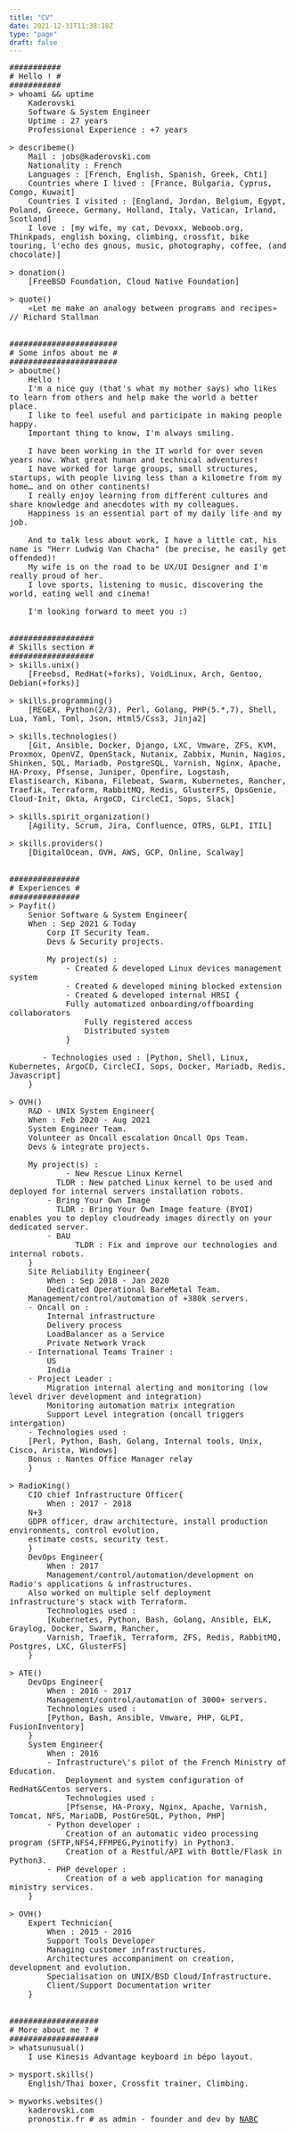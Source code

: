 ```yaml
---
title: "CV"
date: 2021-12-31T11:38:18Z
type: "page"
draft: false
---
```

<style>
pre {
    white-space: pre-wrap;       /* Since CSS 2.1 */
    white-space: -moz-pre-wrap;  /* Mozilla, since 1999 */
    white-space: -pre-wrap;      /* Opera 4-6 */
    white-space: -o-pre-wrap;    /* Opera 7 */
    word-wrap: break-word;       /* Internet Explorer 5.5+ */
}
</style>

<pre>
###########
# Hello ! #
###########
> whoami && uptime
    Kaderovski
    Software & System Engineer
    Uptime : 27 years
    Professional Experience : +7 years

> describeme()
    Mail : jobs@kaderovski.com
    Nationality : French
    Languages : [French, English, Spanish, Greek, Chti]
    Countries where I lived : [France, Bulgaria, Cyprus, Congo, Kuwait]
    Countries I visited : [England, Jordan, Belgium, Egypt, Poland, Greece, Germany, Holland, Italy, Vatican, Irland, Scotland]
    I love : [my wife, my cat, Devoxx, Weboob.org, Thinkpads, english boxing, climbing, crossfit, bike touring, l'echo des gnous, music, photography, coffee, (and chocolate)]

> donation()
    [FreeBSD Foundation, Cloud Native Foundation]

> quote()
    «Let me make an analogy between programs and recipes» // Richard Stallman


#######################
# Some infos about me #
#######################
> aboutme()
    Hello !
    I'm a nice guy (that's what my mother says) who likes to learn from others and help make the world a better place. 
    I like to feel useful and participate in making people happy.
    Important thing to know, I'm always smiling.
    
    I have been working in the IT world for over seven years now. What great human and technical adventures! 
    I have worked for large groups, small structures, startups, with people living less than a kilometre from my home… and on other continents! 
    I really enjoy learning from different cultures and share knowledge and anecdotes with my colleagues.
    Happiness is an essential part of my daily life and my job.
    
    And to talk less about work, I have a little cat, his name is "Herr Ludwig Van Chacha" (be precise, he easily get offended)!
    My wife is on the road to be UX/UI Designer and I'm really proud of her.
    I love sports, listening to music, discovering the world, eating well and cinema!
    
    I'm looking forward to meet you :)


##################
# Skills section #
##################
> skills.unix()
    [Freebsd, RedHat(+forks), VoidLinux, Arch, Gentoo, Debian(+forks)]

> skills.programming()
    [REGEX, Python(2/3), Perl, Golang, PHP(5.*,7), Shell, Lua, Yaml, Toml, Json, Html5/Css3, Jinja2]

> skills.technologies()
    [Git, Ansible, Docker, Django, LXC, Vmware, ZFS, KVM, Proxmox, OpenVZ, OpenStack, Nutanix, Zabbix, Munin, Nagios, Shinken, SQL, Mariadb, PostgreSQL, Varnish, Nginx, Apache, HA-Proxy, Pfsense, Juniper, Openfire, Logstash, Elastisearch, Kibana, Filebeat, Swarm, Kubernetes, Rancher, Traefik, Terraform, RabbitMQ, Redis, GlusterFS, OpsGenie, Cloud-Init, Okta, ArgoCD, CircleCI, Sops, Slack]

> skills.spirit_organization()
    [Agility, Scrum, Jira, Confluence, OTRS, GLPI, ITIL]

> skills.providers()
    [DigitalOcean, OVH, AWS, GCP, Online, Scalway]


###############
# Experiences #
###############
> Payfit()
    Senior Software & System Engineer{
	When : Sep 2021 & Today
        Corp IT Security Team.
        Devs & Security projects.

        My project(s) :
            - Created & developed Linux devices management system
            - Created & developed mining blocked extension
            - Created & developed internal HRSI {
	    	Fully automatized onboarding/offboarding collaborators
                Fully registered access
                Distributed system
            }

       - Technologies used : [Python, Shell, Linux, Kubernetes, ArgoCD, CircleCI, Sops, Docker, Mariadb, Redis, Javascript]
    }

> OVH()
    R&D - UNIX System Engineer{
	When : Feb 2020 - Aug 2021
	System Engineer Team.
	Volunteer as Oncall escalation Oncall Ops Team.
	Devs & integrate projects.
	
	My project(s) :
            - New Rescue Linux Kernel
	      TLDR : New patched Linux kernel to be used and deployed for internal servers installation robots.
	    - Bring Your Own Image
	      TLDR : Bring Your Own Image feature (BYOI) enables you to deploy cloudready images directly on your dedicated server.
	    - BAU
              TLDR : Fix and improve our technologies and internal robots. 
    }
    Site Reliability Engineer{
        When : Sep 2018 - Jan 2020
        Dedicated Operational BareMetal Team.
	Management/control/automation of +380k servers.
	- Oncall on :
	    Internal infrastructure
	    Delivery process
	    LoadBalancer as a Service
	    Private Network Vrack
	- International Teams Trainer :
	    US
	    India
	- Project Leader :
	    Migration internal alerting and monitoring (low level driver development and integration)
	    Monitoring automation matrix integration
	    Support Level integration (oncall triggers intergation)
	- Technologies used :
	[Perl, Python, Bash, Golang, Internal tools, Unix, Cisco, Arista, Windows]
	Bonus : Nantes Office Manager relay
    }

> RadioKing()
    CIO chief Infrastructure Officer{
        When : 2017 - 2018
	N+3
	GDPR officer, draw architecture, install production environments, control evolution, 
	estimate costs, security test.
    }
    DevOps Engineer{
        When : 2017
        Management/control/automation/development on Radio's applications & infrastructures.
	Also worked on multiple self deployment infrastructure's stack with Terraform.
        Technologies used :
        [Kubernetes, Python, Bash, Golang, Ansible, ELK, Graylog, Docker, Swarm, Rancher,
        Varnish, Traefik, Terraform, ZFS, Redis, RabbitMQ, Postgres, LXC, GlusterFS]
    }

> ATE()
    DevOps Engineer{
        When : 2016 - 2017
        Management/control/automation of 3000+ servers.
        Technologies used :
        [Python, Bash, Ansible, Vmware, PHP, GLPI, FusionInventory]
    }
    System Engineer{
        When : 2016
        - Infrastructure\'s pilot of the French Ministry of Education.
            Deployment and system configuration of RedHat&Centos servers.
            Technologies used :
            [Pfsense, HA-Proxy, Nginx, Apache, Varnish, Tomcat, NFS, MariaDB, PostGreSQL, Python, PHP]
        - Python developer :
            Creation of an automatic video processing program (SFTP,NFS4,FFMPEG,Pyinotify) in Python3.
            Creation of a Restful/API with Bottle/Flask in Python3.
        - PHP developer :
            Creation of a web application for managing ministry services.
    }

> OVH()
    Expert Technician{
        When : 2015 - 2016
        Support Tools Developer
        Managing customer infrastructures.
        Architectures accompaniment on creation, development and evolution.
        Specialisation on UNIX/BSD Cloud/Infrastructure.
        Client/Support Documentation writer
    }


###################
# More about me ? #
###################
> whatsunusual()
    I use Kinesis Advantage keyboard in bépo layout.

> mysport.skills()
    English/Thai boxer, Crossfit trainer, Climbing.

> myworks.websites()
    kaderovski.com
    pronostix.fr # as admin - founder and dev by <a href='https://www.linkedin.com/in/na%C3%ABl-abou-chahine/' target='_blank'>NABC</a> 
</pre>
